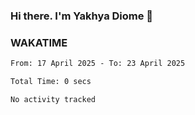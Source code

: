 ### Hi there. I'm Yakhya Diome 👋

### WAKATIME
<!--START_SECTION:waka-->

```txt
From: 17 April 2025 - To: 23 April 2025

Total Time: 0 secs

No activity tracked
```

<!--END_SECTION:waka-->
